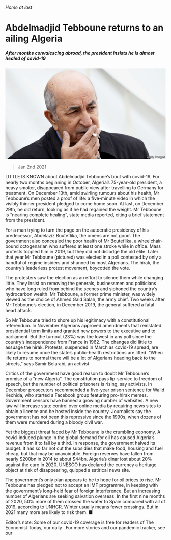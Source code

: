 ###### Home at last

# Abdelmadjid Tebboune returns to an ailing Algeria 

##### After months convalescing abroad, the president insists he is almost healed of covid-19 

![image](images/20210102_MAP002_0.jpg) 

> Jan 2nd 2021 


LITTLE IS KNOWN about Abdelmadjid Tebboune’s bout with covid-19. For nearly two months beginning in October, Algeria’s 75-year-old president, a heavy smoker, disappeared from public view after travelling to Germany for treatment. On December 13th, amid swirling rumours about his health, Mr Tebboune’s men posted a proof of life: a five-minute video in which the visibly thinner president pledged to come home soon. At last, on December 29th, he did return, looking as if he had regained the weight. Mr Tebboune is “nearing complete healing”, state media reported, citing a brief statement from the president.


For a man trying to turn the page on the autocratic presidency of his predecessor, Abdelaziz Bouteflika, the omens are not good. The government also concealed the poor health of Mr Bouteflika, a wheelchair-bound octogenarian who suffered at least one stroke while in office. Mass protests toppled him in 2019, but they did not dislodge the old elite. Later that year Mr Tebboune (pictured) was elected in a poll contested by only a handful of regime insiders and shunned by most Algerians. The hirak, the country’s leaderless protest movement, boycotted the vote.



The protesters saw the election as an effort to silence them while changing little. They insist on removing the generals, businessmen and politicians who have long ruled from behind the scenes and siphoned the country’s hydrocarbon wealth. Mr Tebboune, a former prime minister, was widely viewed as the choice of Ahmed Gaid Salah, the army chief. Two weeks after Mr Tebboune’s election, in December 2019, the general suffered a fatal heart attack.


So Mr Tebboune tried to shore up his legitimacy with a constitutional referendum. In November Algerians approved amendments that reinstated presidential term limits and granted new powers to the executive and to parliament. But the turnout (23%) was the lowest in any poll since the country’s independence from France in 1962. The changes did little to assuage the hirak. Protests, suspended in March as covid-19 spread, are likely to resume once the state’s public-health restrictions are lifted. “When life returns to normal there will be a lot of Algerians heading back to the streets,” says Samir Belarabi, an activist.


Critics of the government have good reason to doubt Mr Tebboune’s promise of a “new Algeria”. The constitution pays lip-service to freedom of speech, but the number of political prisoners is rising, say activists. In December prosecutors recommended a five-year prison sentence for Walid Kechida, who started a Facebook group featuring pro-hirak memes. Government censors have banned a growing number of websites. A new law will increase state control over online media by requiring news sites to obtain a licence and be hosted inside the country. Journalists say the government has not been this repressive since the 1990s, when dozens of them were murdered during a bloody civil war.


Yet the biggest threat faced by Mr Tebboune is the crumbling economy. A covid-induced plunge in the global demand for oil has caused Algeria’s revenue from it to fall by a third. In response, the government halved its budget. It has so far not cut the subsidies that make food, housing and fuel cheap, but that may be unavoidable. Foreign reserves have fallen from nearly $200bn in 2014 to about $44bn. Algeria’s dinar lost about 20% against the euro in 2020. UNESCO has declared the currency a heritage object at risk of disappearing, quipped a satirical news site.


The government’s only plan appears to be to hope for oil prices to rise. Mr Tebboune has pledged not to accept an IMF programme, in keeping with the government’s long-held fear of foreign interference. But an increasing number of Algerians are seeking salvation overseas. In the first nine months of 2020, 50% more of them crossed the water to Spain compared with all of 2019, according to UNHCR. Winter usually means fewer crossings. But in 2021 many more are likely to risk them. ■


Editor’s note: Some of our covid-19 coverage is free for readers of The Economist Today, our daily . For more stories and our pandemic tracker, see our 

